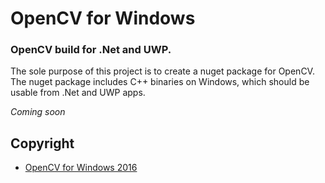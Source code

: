 # OpenCV for Windows
### OpenCV build for .Net and UWP.


The sole purpose of this project is to create a nuget package for OpenCV.
The nuget package includes C++ binaries on Windows, which should be usable from .Net and UWP apps.


_Coming soon_


## Copyright

* [OpenCV for Windows 2016](https://github.com/cvwin)
